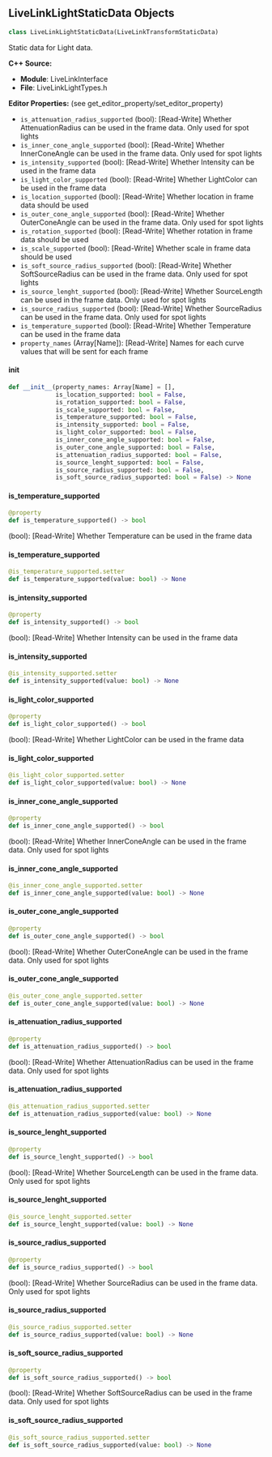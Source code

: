 ## LiveLinkLightStaticData Objects

```python
class LiveLinkLightStaticData(LiveLinkTransformStaticData)
```

Static data for Light data.

**C++ Source:**

- **Module**: LiveLinkInterface
- **File**: LiveLinkLightTypes.h

**Editor Properties:** (see get_editor_property/set_editor_property)

- ``is_attenuation_radius_supported`` (bool):  [Read-Write] Whether AttenuationRadius can be used in the frame data. Only used for spot lights
- ``is_inner_cone_angle_supported`` (bool):  [Read-Write] Whether InnerConeAngle can be used in the frame data. Only used for spot lights
- ``is_intensity_supported`` (bool):  [Read-Write] Whether Intensity can be used in the frame data
- ``is_light_color_supported`` (bool):  [Read-Write] Whether LightColor can be used in the frame data
- ``is_location_supported`` (bool):  [Read-Write] Whether location in frame data should be used
- ``is_outer_cone_angle_supported`` (bool):  [Read-Write] Whether OuterConeAngle can be used in the frame data. Only used for spot lights
- ``is_rotation_supported`` (bool):  [Read-Write] Whether rotation in frame data should be used
- ``is_scale_supported`` (bool):  [Read-Write] Whether scale in frame data should be used
- ``is_soft_source_radius_supported`` (bool):  [Read-Write] Whether SoftSourceRadius can be used in the frame data. Only used for spot lights
- ``is_source_lenght_supported`` (bool):  [Read-Write] Whether SourceLength can be used in the frame data. Only used for spot lights
- ``is_source_radius_supported`` (bool):  [Read-Write] Whether SourceRadius can be used in the frame data. Only used for spot lights
- ``is_temperature_supported`` (bool):  [Read-Write] Whether Temperature can be used in the frame data
- ``property_names`` (Array[Name]):  [Read-Write] Names for each curve values that will be sent for each frame

<a id="unreal.LiveLinkLightStaticData.__init__"></a>

#### __init__

```python
def __init__(property_names: Array[Name] = [],
             is_location_supported: bool = False,
             is_rotation_supported: bool = False,
             is_scale_supported: bool = False,
             is_temperature_supported: bool = False,
             is_intensity_supported: bool = False,
             is_light_color_supported: bool = False,
             is_inner_cone_angle_supported: bool = False,
             is_outer_cone_angle_supported: bool = False,
             is_attenuation_radius_supported: bool = False,
             is_source_lenght_supported: bool = False,
             is_source_radius_supported: bool = False,
             is_soft_source_radius_supported: bool = False) -> None
```

<a id="unreal.LiveLinkLightStaticData.is_temperature_supported"></a>

#### is_temperature_supported

```python
@property
def is_temperature_supported() -> bool
```

(bool):  [Read-Write] Whether Temperature can be used in the frame data

<a id="unreal.LiveLinkLightStaticData.is_temperature_supported"></a>

#### is_temperature_supported

```python
@is_temperature_supported.setter
def is_temperature_supported(value: bool) -> None
```

<a id="unreal.LiveLinkLightStaticData.is_intensity_supported"></a>

#### is_intensity_supported

```python
@property
def is_intensity_supported() -> bool
```

(bool):  [Read-Write] Whether Intensity can be used in the frame data

<a id="unreal.LiveLinkLightStaticData.is_intensity_supported"></a>

#### is_intensity_supported

```python
@is_intensity_supported.setter
def is_intensity_supported(value: bool) -> None
```

<a id="unreal.LiveLinkLightStaticData.is_light_color_supported"></a>

#### is_light_color_supported

```python
@property
def is_light_color_supported() -> bool
```

(bool):  [Read-Write] Whether LightColor can be used in the frame data

<a id="unreal.LiveLinkLightStaticData.is_light_color_supported"></a>

#### is_light_color_supported

```python
@is_light_color_supported.setter
def is_light_color_supported(value: bool) -> None
```

<a id="unreal.LiveLinkLightStaticData.is_inner_cone_angle_supported"></a>

#### is_inner_cone_angle_supported

```python
@property
def is_inner_cone_angle_supported() -> bool
```

(bool):  [Read-Write] Whether InnerConeAngle can be used in the frame data. Only used for spot lights

<a id="unreal.LiveLinkLightStaticData.is_inner_cone_angle_supported"></a>

#### is_inner_cone_angle_supported

```python
@is_inner_cone_angle_supported.setter
def is_inner_cone_angle_supported(value: bool) -> None
```

<a id="unreal.LiveLinkLightStaticData.is_outer_cone_angle_supported"></a>

#### is_outer_cone_angle_supported

```python
@property
def is_outer_cone_angle_supported() -> bool
```

(bool):  [Read-Write] Whether OuterConeAngle can be used in the frame data. Only used for spot lights

<a id="unreal.LiveLinkLightStaticData.is_outer_cone_angle_supported"></a>

#### is_outer_cone_angle_supported

```python
@is_outer_cone_angle_supported.setter
def is_outer_cone_angle_supported(value: bool) -> None
```

<a id="unreal.LiveLinkLightStaticData.is_attenuation_radius_supported"></a>

#### is_attenuation_radius_supported

```python
@property
def is_attenuation_radius_supported() -> bool
```

(bool):  [Read-Write] Whether AttenuationRadius can be used in the frame data. Only used for spot lights

<a id="unreal.LiveLinkLightStaticData.is_attenuation_radius_supported"></a>

#### is_attenuation_radius_supported

```python
@is_attenuation_radius_supported.setter
def is_attenuation_radius_supported(value: bool) -> None
```

<a id="unreal.LiveLinkLightStaticData.is_source_lenght_supported"></a>

#### is_source_lenght_supported

```python
@property
def is_source_lenght_supported() -> bool
```

(bool):  [Read-Write] Whether SourceLength can be used in the frame data. Only used for spot lights

<a id="unreal.LiveLinkLightStaticData.is_source_lenght_supported"></a>

#### is_source_lenght_supported

```python
@is_source_lenght_supported.setter
def is_source_lenght_supported(value: bool) -> None
```

<a id="unreal.LiveLinkLightStaticData.is_source_radius_supported"></a>

#### is_source_radius_supported

```python
@property
def is_source_radius_supported() -> bool
```

(bool):  [Read-Write] Whether SourceRadius can be used in the frame data. Only used for spot lights

<a id="unreal.LiveLinkLightStaticData.is_source_radius_supported"></a>

#### is_source_radius_supported

```python
@is_source_radius_supported.setter
def is_source_radius_supported(value: bool) -> None
```

<a id="unreal.LiveLinkLightStaticData.is_soft_source_radius_supported"></a>

#### is_soft_source_radius_supported

```python
@property
def is_soft_source_radius_supported() -> bool
```

(bool):  [Read-Write] Whether SoftSourceRadius can be used in the frame data. Only used for spot lights

<a id="unreal.LiveLinkLightStaticData.is_soft_source_radius_supported"></a>

#### is_soft_source_radius_supported

```python
@is_soft_source_radius_supported.setter
def is_soft_source_radius_supported(value: bool) -> None
```

<a id="unreal.LiveLinkLightFrameData"></a>